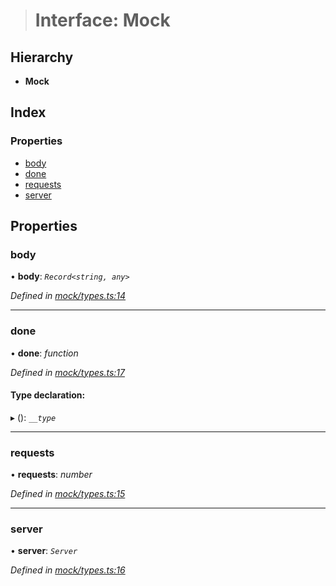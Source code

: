 > # Interface: Mock

## Hierarchy

* **Mock**

## Index

### Properties

* [body](_mock_types_.mock.md#body)
* [done](_mock_types_.mock.md#done)
* [requests](_mock_types_.mock.md#requests)
* [server](_mock_types_.mock.md#server)

## Properties

###  body

• **body**: *`Record<string, any>`*

*Defined in [mock/types.ts:14](https://github.com/polkadot-js/api/blob/f9a3f3e/packages/rpc-provider/src/mock/types.ts#L14)*

___

###  done

• **done**: *function*

*Defined in [mock/types.ts:17](https://github.com/polkadot-js/api/blob/f9a3f3e/packages/rpc-provider/src/mock/types.ts#L17)*

#### Type declaration:

▸ (): *`__type`*

___

###  requests

• **requests**: *number*

*Defined in [mock/types.ts:15](https://github.com/polkadot-js/api/blob/f9a3f3e/packages/rpc-provider/src/mock/types.ts#L15)*

___

###  server

• **server**: *`Server`*

*Defined in [mock/types.ts:16](https://github.com/polkadot-js/api/blob/f9a3f3e/packages/rpc-provider/src/mock/types.ts#L16)*
